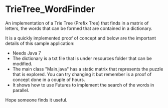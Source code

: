 # TrieTree_WordFinder
An implementation of a Trie Tree (Prefix Tree) that finds in a matrix of letters, the words that can be formed that are contained in a dictionary.

It is a quickly implemented proof of concept and below are the important details of this sample application:

- Needs Java 7
- The dictionary is a txt file that is under resources folder that can be modified.
- The main class "Main.java" has a static matrix that represents the puzzle that is explored. You can
  try changing it but remember is a proof of concept done in a couple of hours. 
- It shows how to use Futures to implement the search of the words in parallel.

Hope someone finds it useful.